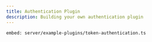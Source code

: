 ```yaml
---
title: Authentication Plugin
description: Building your own authentication plugin
---
```


`embed: server/example-plugins/token-authentication.ts`